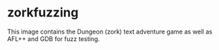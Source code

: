 # zorkfuzzing

This image contains the Dungeon (zork) text adventure
game as well as AFL++ and GDB for fuzz testing.
